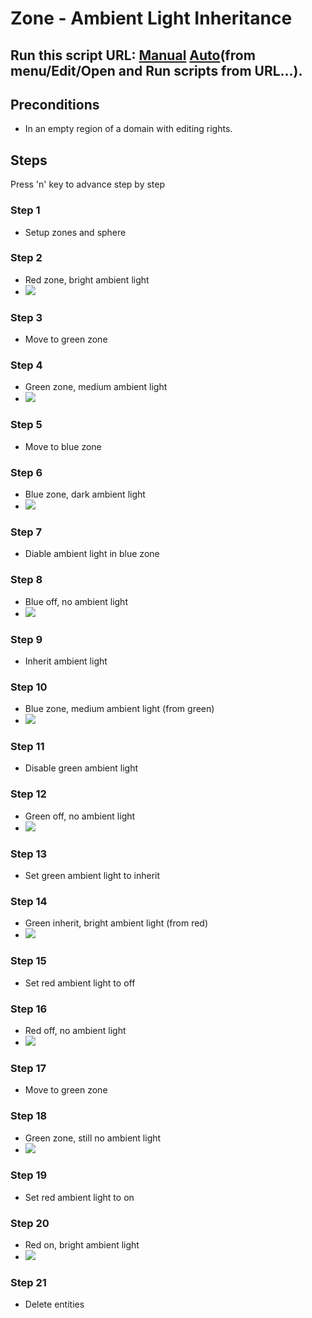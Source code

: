 # Zone - Ambient Light Inheritance
## Run this script URL: [Manual](https://raw.githubusercontent.com/highfidelity/hifi_tests/master/tests/content/entity/zone/ambientLightInheritance/test.js)   [Auto](https://raw.githubusercontent.com/highfidelity/hifi_tests/master/tests/content/entity/zone/ambientLightInheritance/testAuto.js)(from menu/Edit/Open and Run scripts from URL...).

## Preconditions
- In an empty region of a domain with editing rights.

## Steps
Press 'n' key to advance step by step

### Step 1
- Setup zones and sphere
### Step 2
- Red zone, bright ambient light
- ![](./ExpectedImage_00000.png)
### Step 3
- Move to green zone
### Step 4
- Green zone, medium ambient light
- ![](./ExpectedImage_00001.png)
### Step 5
- Move to blue zone
### Step 6
- Blue zone, dark ambient light
- ![](./ExpectedImage_00002.png)
### Step 7
- Diable ambient light in blue zone
### Step 8
- Blue off,  no ambient light
- ![](./ExpectedImage_00003.png)
### Step 9
- Inherit ambient light
### Step 10
- Blue zone, medium ambient light (from green)
- ![](./ExpectedImage_00004.png)
### Step 11
- Disable green ambient light
### Step 12
- Green off,  no ambient light
- ![](./ExpectedImage_00005.png)
### Step 13
- Set green ambient light to inherit
### Step 14
- Green inherit, bright ambient light (from red)
- ![](./ExpectedImage_00006.png)
### Step 15
- Set red ambient light to off
### Step 16
- Red off,  no ambient light
- ![](./ExpectedImage_00007.png)
### Step 17
- Move to green zone
### Step 18
- Green zone, still no ambient light
- ![](./ExpectedImage_00008.png)
### Step 19
- Set red ambient light to on
### Step 20
- Red on, bright ambient light
- ![](./ExpectedImage_00009.png)
### Step 21
- Delete entities
